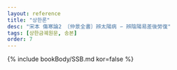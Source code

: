 ```yaml
---
layout: reference
title: "상한론"
desc: "宋本 傷寒論2 〔仲景全書〕辨太陽病 ∽ 辨陰陽易差後勞復"
tags: [상한금궤원문, 송본]
order: 7
---
```


{% include bookBody/SSB.md kor=false %}
